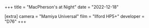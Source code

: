 +++
title =  "MacPherson's at Night"
date =  "2022-12-18"

[extra]
camera = "Mamiya Universal"
film =  "Ilford HP5+"
developer =  "D76"
+++
